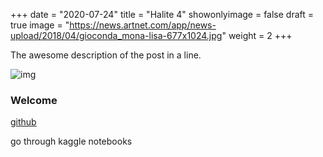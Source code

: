+++
date = "2020-07-24"
title = "Halite 4"
showonlyimage = false
draft = true
image = "https://news.artnet.com/app/news-upload/2018/04/gioconda_mona-lisa-677x1024.jpg"
weight = 2
+++

The awesome description of the post in a line.
<!--more-->

![img](https://news.artnet.com/app/news-upload/2018/04/gioconda_mona-lisa-677x1024.jpg)

### Welcome

[github](https://github.com/sdhnshu/Halite-IV-experiments)

go through kaggle notebooks